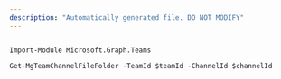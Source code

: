 ```yaml
---
description: "Automatically generated file. DO NOT MODIFY"
---
```


```powershellv2

Import-Module Microsoft.Graph.Teams

Get-MgTeamChannelFileFolder -TeamId $teamId -ChannelId $channelId

```